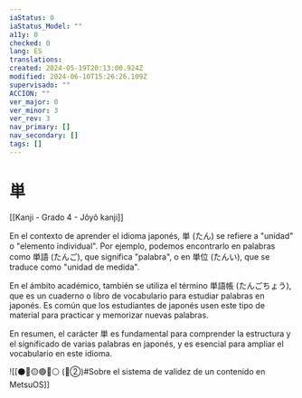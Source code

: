 ```yaml
---
iaStatus: 0
iaStatus_Model: ""
a11y: 0
checked: 0
lang: ES
translations: 
created: 2024-05-19T20:13:00.924Z
modified: 2024-06-10T15:26:26.109Z
supervisado: ""
ACCION: ""
ver_major: 0
ver_minor: 3
ver_rev: 3
nav_primary: []
nav_secondary: []
tags: []
---
```

# 単

[[Kanji - Grado 4 - Jôyô kanji]]

En el contexto de aprender el idioma japonés, 単 (たん) se refiere a "unidad" o "elemento individual". Por ejemplo, podemos encontrarlo en palabras como 単語 (たんご), que significa "palabra", o en 単位 (たんい), que se traduce como "unidad de medida".

En el ámbito académico, también se utiliza el término 単語帳 (たんごちょう), que es un cuaderno o libro de vocabulario para estudiar palabras en japonés. Es común que los estudiantes de japonés usen este tipo de material para practicar y memorizar nuevas palabras.

En resumen, el carácter 単 es fundamental para comprender la estructura y el significado de varias palabras en japonés, y es esencial para ampliar el vocabulario en este idioma.


![[⚫🔴🟡🟢🔵⚪ (🔴②)#Sobre el sistema de validez de un contenido en MetsuOS]]